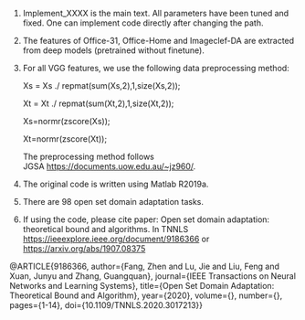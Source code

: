1.  Implement_XXXX is the main text. All parameters have been tuned and fixed. One can implement code directly after changing the path.

2. The features of Office-31, Office-Home and Imageclef-DA are extracted from deep models (pretrained without finetune).

3. For all VGG features, we use the following data preprocessing method:

   Xs = Xs ./ repmat(sum(Xs,2),1,size(Xs,2));

   Xt = Xt ./ repmat(sum(Xt,2),1,size(Xt,2));

   Xs=normr(zscore(Xs)); 

   Xt=normr(zscore(Xt));
   
   The preprocessing method follows JGSA https://documents.uow.edu.au/~jz960/.
   
 4. The original code is written using Matlab R2019a. 
 
 5. There are 98 open set domain adaptation tasks.

 6. If using the code, please cite paper:
 Open set domain adaptation: theoretical bound and algorithms. In TNNLS https://ieeexplore.ieee.org/document/9186366 or https://arxiv.org/abs/1907.08375

@ARTICLE{9186366,
  author={Fang, Zhen and Lu, Jie and Liu, Feng and Xuan, Junyu and Zhang, Guangquan},
  journal={IEEE Transactions on Neural Networks and Learning Systems}, 
  title={Open Set Domain Adaptation: Theoretical Bound and Algorithm}, 
  year={2020},
  volume={},
  number={},
  pages={1-14},
  doi={10.1109/TNNLS.2020.3017213}}
